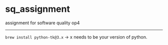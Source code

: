 # sq_assignment
assignment for software quality op4


---

`brew install python-tk@3.x` -> x needs to be your version of python.